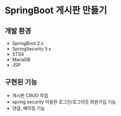 # SpringBoot 게시판 만들기

## 개발 환경
- SpringBoot 2.x
- SpringSecurity 5.x
- STS4
- MariaDB
- JSP

## 구현된 기능
  - 게시판 CRUD 작업
  - spring security 이용한 로그인/로그아웃 회원가입 기능
  - 댓글, 페이징 기능
  
